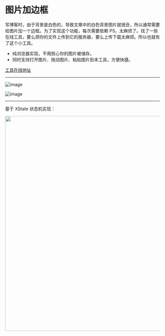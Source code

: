 # 图片加边框

写博客时，由于背景是白色的，导致文章中的白色背景图片就很丑，所以通常需要给图片加一个边框。为了实现这个功能，每次需要依赖 PS，太麻烦了。找了一些在线工具，要么把你的文件上传到它的服务器，要么上传下载太麻烦。所以也就有了这个小工具。

- 纯浏览器实现，不用担心你的图片被储存。
- 同时支持打开图片、拖动图片、粘贴图片到本工具，方便快捷。


[工具在线地址](https://lecepin.github.io/image-border/)

---

![image](https://user-images.githubusercontent.com/11046969/157022951-a59ed876-61ce-4833-bd19-d6cbce42c0b6.png)


![image](https://user-images.githubusercontent.com/11046969/157023072-eb91809a-9b7e-4fc7-90b3-24b62f118eb8.png)


---

基于 XState 状态机实现：

<img src="https://user-images.githubusercontent.com/11046969/157022538-2f3904a1-42f4-4543-afef-c1b69b755fcb.jpeg" width="700" />
